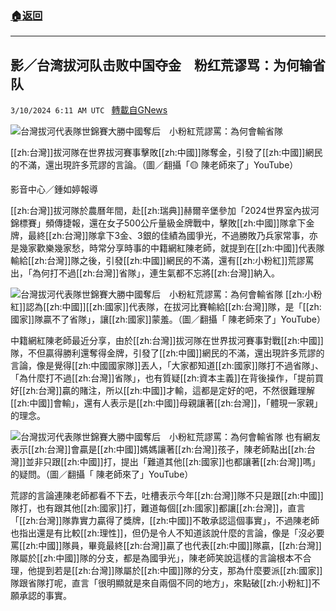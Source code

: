 ###  [:house:返回](README.md)
---


## 影／台湾拔河队击败中国夺金　粉红荒谬骂：为何输省队
`3/10/2024 6:11 AM UTC ` [轉載自GNews](https://gnews.org/articles/2381161)

![台灣拔河代表隊世錦賽大勝中國奪后　小粉紅荒謬罵：為何會輸省隊](https://cdn.ftvnews.com.tw/manasystem/FileData/News/62edbb49-5197-4e6e-aee0-4fd98fc82ca3.jpg "台灣拔河代表隊世錦賽大勝中國奪后　小粉紅荒謬罵：為何會輸省隊")

[[zh:台灣]]拔河隊在世界拔河賽事擊敗[[zh:中國]]隊奪金，引發了[[zh:中國]]網民的不滿，還出現許多荒謬的言論。（圖／翻攝「🟡 陳老師來了」YouTube）

影音中心／鍾如婷報導

[[zh:台灣]]拔河隊於農曆年間，赴[[zh:瑞典]]赫爾辛堡參加「2024世界室內拔河錦標賽」頻傳捷報，還在女子500公斤量級金牌戰中，擊敗[[zh:中國]]隊拿下金牌，最終[[zh:台灣]]隊拿下3金、3銀的佳績為國爭光，不過勝敗乃兵家常事，亦是幾家歡樂幾家愁，時常分享時事的中籍網紅陳老師，就提到在[[zh:中國]]代表隊輸給[[zh:台灣]]隊之後，引發[[zh:中國]]網民的不滿，還有[[zh:小粉紅]]荒謬罵出，「為何打不過[[zh:台灣]]省隊」，連生氣都不忘將[[zh:台灣]]納入。

![台灣拔河代表隊世錦賽大勝中國奪后　小粉紅荒謬罵：為何會輸省隊](https://cdn.ftvnews.com.tw/summernotefiles/News/32416c3f-56a2-49e5-89ed-5d9a69622bd6.jpg "台灣拔河代表隊世錦賽大勝中國奪后　小粉紅荒謬罵：為何會輸省隊") [[zh:小粉紅]]認為[[zh:中國]][[zh:國家]]代表隊，在拔河比賽輸給[[zh:台灣]]隊，是「[[zh:國家]]隊贏不了省隊」，讓[[zh:國家]]蒙羞。（圖／翻攝「 陳老師來了」YouTube）

中籍網紅陳老師最近分享，由於[[zh:台灣]]拔河隊在世界拔河賽事對戰[[zh:中國]]隊，不但贏得勝利還奪得金牌，引發了[[zh:中國]]網民的不滿，還出現許多荒謬的言論，像是覺得[[zh:中國國家隊]]丟人，「大家都知道[[zh:國家]]隊打不過省隊」、「為什麼打不過[[zh:台灣]]省隊」，也有質疑[[zh:資本主義]]在背後操作，「提前買好[[zh:台灣]]贏的賭注，所以[[zh:中國]]才輸，這都是定好的吧，不然很難理解[[zh:中國]]會輸」，還有人表示是[[zh:中國]]母親讓著[[zh:台灣]]，「體現一家親」的理念。

![台灣拔河代表隊世錦賽大勝中國奪后　小粉紅荒謬罵：為何會輸省隊](https://cdn.ftvnews.com.tw/summernotefiles/News/09853796-16cf-4084-8575-2aa521719858.jpg "台灣拔河代表隊世錦賽大勝中國奪后　小粉紅荒謬罵：為何會輸省隊") 也有網友表示[[zh:台灣]]會贏是[[zh:中國]]媽媽讓著[[zh:台灣]]孩子，陳老師點出[[zh:台灣]]並非只跟[[zh:中國]]打，提出「難道其他[[zh:國家]]也都讓著[[zh:台灣]]嗎」的疑問。（圖／翻攝「 陳老師來了」YouTube）

荒謬的言論連陳老師都看不下去，吐槽表示今年[[zh:台灣]]隊不只是跟[[zh:中國]]隊打，也有跟其他[[zh:國家]]打，難道每個[[zh:國家]]都讓[[zh:台灣]]，直言「[[zh:台灣]]隊靠實力贏得了獎牌，[[zh:中國]]不敢承認這個事實」，不過陳老師也指出還是有比較[[zh:理性]]，但仍是令人不知道該說什麼的言論，像是「沒必要罵[[zh:中國]]隊員，畢竟最終[[zh:台灣]]贏了也代表[[zh:中國]]隊贏，[[zh:台灣]]隊屬於[[zh:中國]]隊的分支，都是為國爭光」，陳老師笑說這樣的言論根本不合理，他提到若是[[zh:台灣]]隊屬於[[zh:中國]]隊的分支，那為什麼要派[[zh:國家]]隊跟省隊打呢，直言「很明顯就是來自兩個不同的地方」，來點破[[zh:小粉紅]]不願承認的事實。
